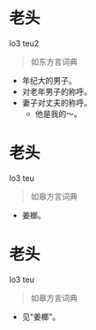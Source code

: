 # 老头
lo3 teu2
> 如东方言词典
- 年纪大的男子。
- 对老年男子的称呼。
- 妻子对丈夫的称呼。
  - 他是我的～。

# 老头
lo3 teu
> 如皋方言词典
- 姜榔。

# 老头
lo3 teu
> 如皋方言词典
- 见“姜榔”。
